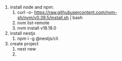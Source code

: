 1. install node and npm:
   1. curl -o- https://raw.githubusercontent.com/nvm-sh/nvm/v0.39.5/install.sh | bash
   2. nvm list-remote
   3. nvm install v18.18.0
2. install nestjs
   1. npm i -g @nestjs/cli
3. create project
   1. nest new
   2. 